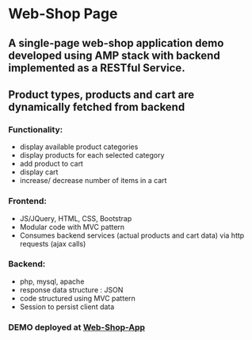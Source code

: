 
# Web-Shop Page

## A single-page web-shop application demo developed using AMP stack with backend implemented as a RESTful Service. 

## Product types, products and cart are dynamically fetched from backend 

### Functionality:
- display available product categories
- display products for each selected category 
- add product to cart 
- display cart
- increase/ decrease number of items in a cart

### Frontend: 
- JS/JQuery, HTML, CSS, Bootstrap
- Modular code with MVC pattern 
- Consumes backend services (actual products and cart data) via http requests (ajax calls)  

### Backend:
- php, mysql, apache
- response data structure : JSON
- code structured using MVC pattern
- Session to persist client data  

### DEMO deployed at [Web-Shop-App](https://webstorebackend.000webhostapp.com/#) 




